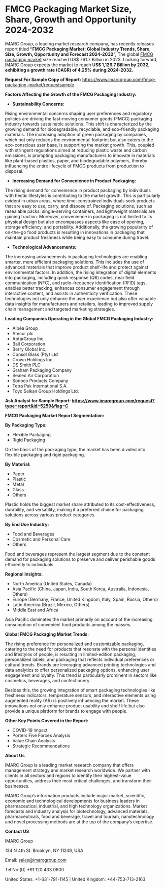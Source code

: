 ﻿# **FMCG Packaging Market Size, Share, Growth and Opportunity 2024-2032**
IMARC Group, a leading market research company, has recently releases report titled **“FMCG Packaging Market: Global Industry Trends, Share, Size, Growth, Opportunity and Forecast 2024-2032”,** The global [FMCG packaging market](https://www.imarcgroup.com/fmcg-packaging-market) size reached US$ 761.7 Billion in 2023. Looking forward, IMARC Group expects the market to reach **US$ 1,126.7 Billion by 2032, exhibiting a growth rate (CAGR) of 4.25% during 2024-2032.**

**Request For Sample Copy of Report:** <https://www.imarcgroup.com/fmcg-packaging-market/requestsample>

**Factors Affecting the Growth of the FMCG Packaging Industry:**

- **Sustainability Concerns:**

Rising environmental concerns shaping user preferences and regulatory policies are driving the fast-moving consumer goods (FMCG) packaging industry towards sustainable solutions. This shift is characterized by the growing demand for biodegradable, recyclable, and eco-friendly packaging materials. The increasing adoption of green packaging by companies, which not only reduces the environmental footprint but also caters to the eco-conscious user base, is supporting the market growth. This, coupled with stringent regulations aimed at reducing plastic waste and carbon emissions, is prompting packaging manufacturers to innovate in materials like plant-based plastics, paper, and biodegradable polymers, thereby influencing the entire lifecycle of FMCG products from production to disposal.

- **Increasing Demand for Convenience in Product Packaging:**

The rising demand for convenience in product packaging by individuals with hectic lifestyles is contributing to the market growth. This is particularly evident in urban areas, where time-constrained individuals seek products that are easy to use, carry, and dispose of. Packaging solutions, such as resealable packs, single-serving containers, and lightweight materials are gaining traction. Moreover, convenience in packaging is not limited to its physical design but also encompasses aspects like ease of opening, storage efficiency, and portability. Additionally, the growing popularity of on-the-go food products is resulting in innovations in packaging that maintain product freshness while being easy to consume during travel.

- **Technological Advancements:**

The increasing advancements in packaging technologies are enabling smarter, more efficient packaging solutions. This includes the use of advanced materials that improve product shelf-life and protect against environmental factors. In addition, the rising integration of digital elements into packaging, including quick response (QR) codes, near field communication (NFC), and radio-frequency identification (RFID) tags, enables better tracking, enhances consumer engagement through interactive content, and assists in authenticity verification. These technologies not only enhance the user experience but also offer valuable data insights for manufacturers and retailers, leading to improved supply chain management and targeted marketing strategies.

**Leading Companies Operating in the Global FMCG Packaging Industry:**

- Albéa Group
- Amcor plc
- AptarGroup Inc.
- Ball Corporation
- Berry Global Inc.
- Consol Glass (Pty) Ltd
- Crown Holdings Inc.
- DS Smith PLC
- Graham Packaging Company
- Sealed Air Corporation
- Sonoco Products Company
- Tetra Pak International S.A.
- Toyo Seikan Group Holdings Ltd.

**Ask Analyst for Sample Report: <https://www.imarcgroup.com/request?type=report&id=5259&flag=C>**

**FMCG Packaging Market Report Segmentation:**

**By Packaging Type:**

- Flexible Packaging
- Rigid Packaging

On the basis of the packaging type, the market has been divided into flexible packaging and rigid packaging.

**By Material:**

- Paper
- Plastic
- Metal
- Glass
- Others

Plastic holds the biggest market share attributed to its cost-effectiveness, durability, and versatility, making it a preferred choice for packaging solutions across various product categories.

**By End Use Industry:**

- Food and Beverages
- Cosmetic and Personal Care
- Others

Food and beverages represent the largest segment due to the constant demand for packaging solutions to preserve and deliver perishable goods efficiently to individuals.

**Regional Insights:**

- North America (United States, Canada)
- Asia Pacific (China, Japan, India, South Korea, Australia, Indonesia, Others)
- Europe (Germany, France, United Kingdom, Italy, Spain, Russia, Others)
- Latin America (Brazil, Mexico, Others)
- Middle East and Africa

Asia Pacific dominates the market primarily on account of the increasing consumption of convenient food products among the masses.

**Global FMCG Packaging Market Trends:**

The rising preference for personalized and customizable packaging, catering to the need for products that resonate with the personal identities and lifestyles of people, is resulting in limited-edition packaging, personalized labels, and packaging that reflects individual preferences or cultural trends. Brands are leveraging advanced printing technologies and data analytics to offer personalized packaging options, enhancing user engagement and loyalty. This trend is particularly prominent in sectors like cosmetics, beverages, and confectionery.

Besides this, the growing integration of smart packaging technologies like freshness indicators, temperature sensors, and interactive elements using augmented reality (AR) is positively influencing the market. These innovations not only enhance product usability and shelf life but also provide a unique platform for brands to engage with people.

**Other Key Points Covered in the Report:**

- COVID-19 Impact
- Porters Five Forces Analysis
- Value Chain Analysis
- Strategic Recommendations

**About Us**

IMARC Group is a leading market research company that offers management strategy and market research worldwide. We partner with clients in all sectors and regions to identify their highest-value opportunities, address their most critical challenges, and transform their businesses.

IMARC Group’s information products include major market, scientific, economic and technological developments for business leaders in pharmaceutical, industrial, and high technology organizations. Market forecasts and industry analysis for biotechnology, advanced materials, pharmaceuticals, food and beverage, travel and tourism, nanotechnology and novel processing methods are at the top of the company’s expertise.

**Contact US**

IMARC Group

134 N 4th St. Brooklyn, NY 11249, USA

Email: sales@imarcgroup.com

Tel No:(D) +91 120 433 0800

United States: +1-631-791-1145 | United Kingdom: +44-753-713-2163
